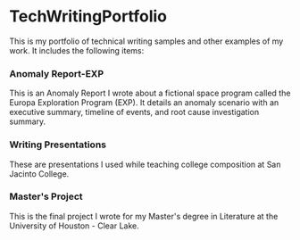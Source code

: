 # TechWritingPortfolio
This is my portfolio of technical writing samples and other examples of my work. It includes the following items:

### Anomaly Report-EXP
This is an Anomaly Report I wrote about a fictional space program called the Europa Exploration Program (EXP). It details an anomaly scenario with an executive summary, timeline of events, and root cause investigation summary.

### Writing Presentations
These are presentations I used while teaching college composition at San Jacinto College.

### Master's Project
This is the final project I wrote for my Master's degree in Literature at the University of Houston - Clear Lake. 
